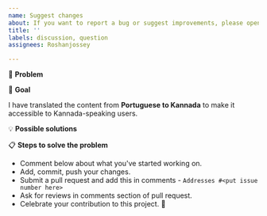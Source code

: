 ```yaml
---
name: Suggest changes
about: If you want to report a bug or suggest improvements, please open an issue.
title: ''
labels: discussion, question
assignees: Roshanjossey

---
```


<!--- Provide a general summary of the issue in the Title above -->
<!-- Make sure that you've read through https://github.com/firstcontributions/first-contributions/issues/35892 and understand the design of this project. If you have questions about it, please write a comment in that issue. -->

🐞 **Problem**
<!--- Provide a detailed description of the change or addition you are proposing -->
<!--- If it is a feature or a bug, what problem is it solving-->

🎯 **Goal**
<!--- Why is this change important to you? How would you use it? -->
<!--- How can it benefit other users? -->

I have translated the content from **Portuguese to Kannada** to make it accessible to Kannada-speaking users.

💡 **Possible solutions**
<!--- Not obligatory, but suggest an idea for implementing addition or change -->

📋  **Steps to solve the problem**

*   Comment below about what you've started working on.
*   Add, commit, push your changes.
*   Submit a pull request and add this in comments - `Addresses #<put issue number here>`
*   Ask for reviews in comments section of pull request.
*   Celebrate your contribution to this project. 🎉
